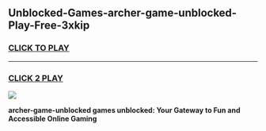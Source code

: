 
## Unblocked-Games-archer-game-unblocked-Play-Free-3xkip
<h3>
<a href="https://premium76.site?title=archer-game-unblocked&ref=23A">CLICK TO PLAY</a></h3>
<hr>

<h3>
<a href="https://premium76.site?title=archer-game-unblocked&ref=23A">CLICK 2 PLAY</a>
  
</h3>

<a href="https://premium76.site?title=archer-game-unblocked&ref=23A"><img src="https://clearcache.store/games.png"></a>


**archer-game-unblocked games unblocked: Your Gateway to Fun and Accessible Online Gaming**

